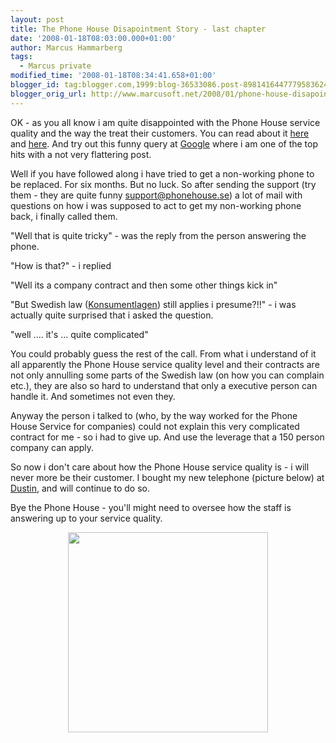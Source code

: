 ```yaml
---
layout: post
title: The Phone House Disapointment Story - last chapter
date: '2008-01-18T08:03:00.000+01:00'
author: Marcus Hammarberg
tags:
  - Marcus private
modified_time: '2008-01-18T08:34:41.658+01:00'
blogger_id: tag:blogger.com,1999:blog-36533086.post-8981416447779583624
blogger_orig_url: http://www.marcusoft.net/2008/01/phone-house-disapointment-story-last.html
---
```



<div>

OK - as you all know i am quite disappointed with the Phone House
service quality and the way the treat their customers. You can read
about it
[here](http://marcushammarberg.blogspot.com/2008/01/quality-reclamation-and-phones.html)
and
[here](http://marcushammarberg.blogspot.com/2007/10/non-exsisting-service-quality-at-phone.html).
And try out this funny query at
[Google](http://www.google.com/search?hl=sv&q=phone+house+Service+Quality+&btnG=S%C3%B6k&meta=)
where i am one of the top hits with a not very flattering post.

Well if you have followed along i have tried to get a non-working phone
to be replaced. For six months. But no luck. So after sending the
support (try them - they are quite funny <support@phonehouse.se>) a lot
of mail with questions on how i was supposed to act to get my
non-working phone back, i finally called them.

</div>

<div>

"Well that is quite tricky" - was the reply from the person answering
the phone.

</div>

<div>

"How is that?" - i replied

</div>

<div>

"Well its a company contract and then some other things kick in"

</div>

<div>

"But Swedish law ([Konsumentlagen](http://www.konsumentverket.se/))
still applies i presume?!!" - i was actually quite surprised that i
asked the question.

</div>

<div>

"well .... it's ... quite complicated"

</div>

<div>

You could probably guess the rest of the call. From what i understand of
it all apparently the Phone House service quality level and their
contracts are not only annulling some parts of the Swedish law (on how
you can complain etc.), they are also so hard to understand that only a
executive person can handle it. And sometimes not even they.

</div>

<div>

Anyway the person i talked to (who, by the way worked for the Phone
House Service for companies) could not explain this very complicated
contract for me - so i had to give up. And use the leverage that a 150
person company can apply.

</div>

<div>

So now i don't care about how the Phone House service quality is - i
will never more be their customer. I bought my new telephone (picture
below) at [Dustin](http://www.dustin.se/), and will continue to do so.

</div>

<div>

Bye the Phone House - you'll might need to oversee how the staff is
answering up to your service quality.

</div>

[<img
src="http://www.dustin.se/dacsaportal/system/pages/other/wf_image_viewer.aspx?NoCache=s1dbirjzmycd2xngiu4yajb0&amp;ImageID=672709"
style="DISPLAY: block; MARGIN: 0px auto 10px; WIDTH: 320px; CURSOR: hand; TEXT-ALIGN: center"
data-border="0" />](http://www.dustin.se/dacsaportal/system/pages/other/wf_image_viewer.aspx?NoCache=s1dbirjzmycd2xngiu4yajb0&ImageID=672709)
